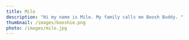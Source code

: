 ```yaml
---
title: Milo
description: "Hi my name is Milo. My family calls me Boosh Buddy. "
thumbnail: /images/booshie.png
photo: /images/milo.jpg
---
```

